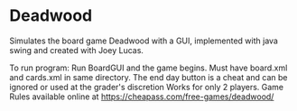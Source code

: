 # Deadwood

Simulates the board game Deadwood with a GUI, implemented with java swing and created with Joey Lucas.

To run program: Run BoardGUI and the game begins. Must have board.xml and cards.xml in same directory. 
The end day button is a cheat and can be ignored or used at the grader's discretion
Works for only 2 players. Game Rules available online at https://cheapass.com/free-games/deadwood/
